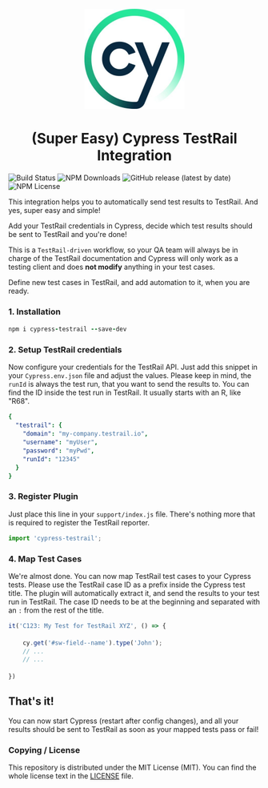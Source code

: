 <p align="center">
   <img width="200px" src="/assets/cypress.jpg">
</p>
<h1 align="center">(Super Easy) Cypress TestRail Integration</h1>


![Build Status](https://github.com/boxblinkracer/cypress-testrail/actions/workflows/ci_pipe.yml/badge.svg) ![NPM Downloads](https://badgen.net/npm/dt/cypress-testrail) ![GitHub release (latest by date)](https://img.shields.io/github/v/release/boxblinkracer/cypress-testrail) ![NPM License](https://img.shields.io/npm/l/cypress-testrail)


This integration helps you to automatically send test results to TestRail. And yes, super easy and simple!

Add your TestRail credentials in Cypress, decide which test results should be sent to TestRail and you're done!

This is a `TestRail-driven` workflow, so your QA team will always be in charge of the TestRail documentation and Cypress will only work as a testing client and does **not modify** anything in your test cases.

Define new test cases in TestRail, and add automation to it, when you are ready.

### 1. Installation

```ruby 
npm i cypress-testrail --save-dev
```


### 2. Setup TestRail credentials

Now configure your credentials for the TestRail API.
Just add this snippet in your `Cypress.env.json` file and adjust the values.
Please keep in mind, the `runId` is always the test run, that you want to send the results to.
You can find the ID inside the test run in TestRail. It usually starts with an R, like "R68".


```yaml 
{
  "testrail": {
    "domain": "my-company.testrail.io",
    "username": "myUser",
    "password": "myPwd",
    "runId": "12345"
  }
}
```


### 3. Register Plugin

Just place this line in your `support/index.js` file.
There's nothing more that is required to register the TestRail reporter.

```javascript 
import 'cypress-testrail';
```


### 4. Map Test Cases

We're almost done.
You can now map TestRail test cases to your Cypress tests.
Please use the TestRail case ID as a prefix inside the Cypress test title.
The plugin will automatically extract it, and send the results to your test run in TestRail.
The case ID needs to be at the beginning and separated with an `:` from the rest of the title.

```javascript 
it('C123: My Test for TestRail XYZ', () => {

    cy.get('#sw-field--name').type('John');
    // ...
    // ...
    
})
```

## That's it!

You can now start Cypress (restart after config changes), and all your results should be sent to TestRail as soon as your mapped tests pass or fail!


### Copying / License

This repository is distributed under the MIT License (MIT). You can find the whole license text in the [LICENSE](LICENSE) file.
